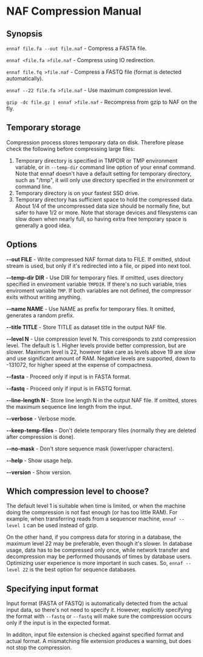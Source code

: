 # NAF Compression Manual

## Synopsis

`ennaf file.fa --out file.naf` - Compress a FASTA file.

`ennaf <file.fa >file.naf` - Compress using IO redirection.

`ennaf file.fq >file.naf` - Compress a FASTQ file (format is detected automatically).

`ennaf --22 file.fa >file.naf` - Use maximum compression level.

`gzip -dc file.gz | ennaf >file.naf` - Recompress from gzip to NAF on the fly.

## Temporary storage

Compression process stores temporary data on disk.
Therefore please check the following before compressing large files:

1. Temporary directory is specified in TMPDIR or TMP environment variable,
 or in `--temp-dir` command line option of your ennaf command.
 Note that ennaf doesn't have a default setting for temporary directory, such as "/tmp", it will only use directory specified in the environment or command line.
1. Temporary directory is on your fastest SSD drive.
1. Temporary directory has sufficient space to hold the compressed data.
 About 1/4 of the uncompressed data size should be normally fine, but safer to have 1/2 or more.
 Note that storage devices and filesystems can slow down when nearly full, so having extra free temporary space is generally a good idea.

## Options

**--out FILE** - Write compressed NAF format data to FILE.
If omitted, stdout stream is used, but only if it's redirected into a file, or piped into next tool.

**--temp-dir DIR** - Use DIR for temporary files.
If omitted, uses directory specified in enviroment variable `TMPDIR`.
If there's no such variable, tries enviroment variable `TMP`.
If both variables are not defined, the compressor exits without writing anything.

**--name NAME** - Use NAME as prefix for temporary files. It omitted, generates a random prefix.

**--title TITLE** - Store TITLE as dataset title in the output NAF file.

**--level N** - Use compression level N. This corresponds to zstd compression level.
The default is 1. Higher levels provide better compression, but are slower.
Maximum level is 22, however take care as levels above 19 are slow and use significant amount of RAM.
Negative levels are supported, down to -131072, for higher speed at the expense of compactness.

**--fasta** - Proceed only if input is in FASTA format.

**--fastq** - Proceed only if input is in FASTQ format.

**--line-length N** - Store line length N in the output NAF file.
If omitted, stores the maximum sequence line length from the input.

**--verbose** - Verbose mode.

**--keep-temp-files** - Don't delete temporary files (normally they are deleted after compression is done).

**--no-mask** - Don't store sequence mask (lower/upper characters).

**--help** - Show usage help.

**--version** - Show version.

## Which compression level to choose?

The default level 1 is suitable when time is limited, or when the machine doing the compression is not fast enough (or has too little RAM).
For example, when transferring reads from a sequencer machine, `ennaf --level 1` can be used instead of gzip.

On the other hand, if you compress data for storing in a database,
the maximum level 22 may be preferable, even though it's slower.
In database usage, data has to be compressed only once,
while network transfer and decompression may be performed thousands of times by database users.
Optimizing user experience is more important in such cases.
So, `ennaf --level 22` is the best option for sequence databases.

## Specifying input format

Input format (FASTA of FASTQ) is automatically detected from the actual input data, so there's not need to specify it.
However, explicitly specifying the format with `--fastq` or `--fastq`
will make sure the compression occurs only if the input is in the expected format.

In additon, input file extension is checked against specified format and actual format.
A mismatching file extension produces a warning, but does not stop the compression.
